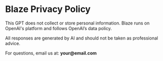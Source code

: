 <!DOCTYPE html>
<html lang="en">
<head>
  <meta charset="UTF-8">
  <title>Blaze Privacy Policy</title>
</head>
<body>
  <h1>Blaze Privacy Policy</h1>

  <p>This GPT does not collect or store personal information. Blaze runs on OpenAI's platform and follows OpenAI’s data policy.</p>

  <p>All responses are generated by AI and should not be taken as professional advice.</p>

  <p>For questions, email us at: <strong>your@email.com</strong></p>
</body>
</html>
